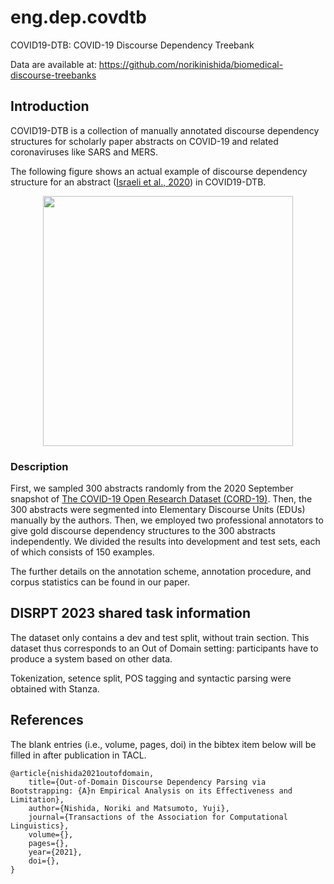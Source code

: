 # eng.dep.covdtb

COVID19-DTB: COVID-19 Discourse Dependency Treebank

Data are available at: https://github.com/norikinishida/biomedical-discourse-treebanks

## Introduction 

COVID19-DTB is a collection of manually annotated discourse dependency structures for scholarly paper abstracts on COVID-19 and related coronaviruses like SARS and MERS.

The following figure shows an actual example of discourse dependency structure for an abstract ([Israeli et al., 2020](https://doi.org/10.1101/2020.06.10.144196)) in COVID19-DTB.

<p align="center">
<img src="https://norikinishida.github.io/tools/discdep/images/045_figure020.png" width="400">
</p>

### Description

First, we sampled 300 abstracts randomly from the 2020 September snapshot of [The COVID-19 Open Research Dataset (CORD-19)](https://allenai.org/data/cord-19).
Then, the 300 abstracts were segmented into Elementary Discourse Units (EDUs) manually by the authors.
Then, we employed two professional annotators to give gold discourse dependency structures to the 300 abstracts independently.
We divided the results into development and test sets, each of which consists of 150 examples.

The further details on the annotation scheme, annotation procedure, and corpus statistics can be found in our paper.


## DISRPT 2023 shared task information

The dataset only contains a dev and test split, without train section. This dataset thus corresponds to an Out of Domain setting: participants have to produce a system based on other data.

Tokenization, setence split, POS tagging and syntactic parsing were obtained with Stanza. 

## References

The blank entries (i.e., volume, pages, doi) in the bibtex item below will be filled in after publication in TACL.

```
@article{nishida2021outofdomain,
    title={Out-of-Domain Discourse Dependency Parsing via Bootstrapping: {A}n Empirical Analysis on its Effectiveness and Limitation},
    author={Nishida, Noriki and Matsumoto, Yuji},
    journal={Transactions of the Association for Computational Linguistics},
    volume={},
    pages={},
    year={2021},
    doi={},
}
```

